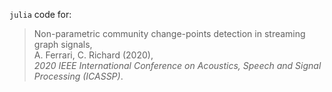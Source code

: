 `julia` code for:

> Non-parametric community change-points detection in streaming graph signals, <br />
> A. Ferrari, C. Richard (2020),<br />
> *2020 IEEE International Conference on Acoustics, Speech and Signal Processing (ICASSP)*.
